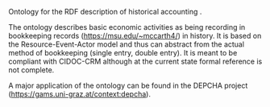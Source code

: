 Ontology for the RDF description of historical accounting .

The ontology describes basic economic activities as being recording in bookkeeping records (https://msu.edu/~mccarth4/) in history. It is based on the Resource-Event-Actor model and thus can abstract from the actual method of bookkeeping (single entry, double entry). It is meant to be compliant with CIDOC-CRM although at the current state formal reference is not complete.

A major application of the ontology can be found in the DEPCHA project (https://gams.uni-graz.at/context:depcha).
